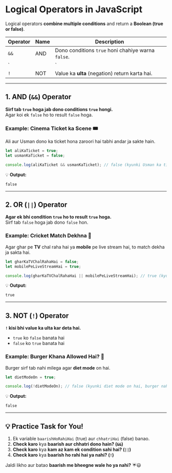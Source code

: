 # **Logical Operators in JavaScript**  
Logical operators **combine multiple conditions** and return a **Boolean (true or false)**.

| **Operator** | **Name** | **Description** |
|-------------|---------|----------------|
| `&&` | AND | Dono conditions `true` honi chahiye warna `false`. |
| `||` | OR | Koi ek condition `true` ho to result `true`. |
| `!` | NOT | Value ka **ulta** (negation) return karta hai. |

---

## **1. AND (`&&`) Operator**
**Sirf tab `true` hoga jab dono conditions `true` hongi.**  
Agar koi ek `false` ho to result `false` hoga.

### **Example: Cinema Ticket ka Scene** 🎟️
Ali aur Usman dono ka ticket hona zaroori hai tabhi andar ja sakte hain.

```javascript
let aliKaTicket = true;
let usmanKaTicket = false;

console.log(aliKaTicket && usmanKaTicket); // false (kyunki Usman ka ticket nahi hai)
```
💡 **Output:**  
```
false
```

---

## **2. OR (`||`) Operator**
**Agar ek bhi condition `true` ho to result `true` hoga.**  
Sirf tab `false` hoga jab dono `false` hon.

### **Example: Cricket Match Dekhna** 🏏  
Agar ghar pe **TV** chal raha hai ya **mobile** pe live stream hai, to match dekha ja sakta hai.

```javascript
let gharKaTVChalRahaHai = false;
let mobilePeLiveStreamHai = true;

console.log(gharKaTVChalRahaHai || mobilePeLiveStreamHai); // true (kyunki mobile pe stream hai)
```
💡 **Output:**  
```
true
```

---

## **3. NOT (`!`) Operator**
**`!` kisi bhi value ka ulta kar deta hai.**  
- `true` ko `false` banata hai  
- `false` ko `true` banata hai

### **Example: Burger Khana Allowed Hai? 🍔**
Burger sirf tab nahi milega agar **diet mode** on hai.

```javascript
let dietModeOn = true;

console.log(!dietModeOn); // false (kyunki diet mode on hai, burger nahi milega)
```
💡 **Output:**  
```
false
```

---

## **💡 Practice Task for You!**
1. Ek variable `baarishHoRahiHai` (true) aur `chhatriHai` (false) banao.
2. **Check karo** kya **baarish aur chhatri dono hain? (`&&`)**
3. **Check karo** kya **kam az kam ek condition sahi hai? (`||`)**
4. **Check karo** kya **baarish ho rahi hai ya nahi? (`!`)**

Jaldi likho aur batao **baarish me bheegne wale ho ya nahi?** ☔😃